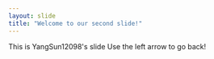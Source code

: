 ```yaml
---
layout: slide
title: "Welcome to our second slide!"
---
```

This is YangSun12098's slide
Use the left arrow to go back!